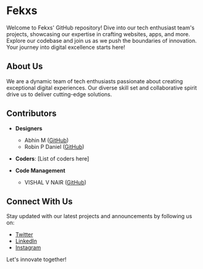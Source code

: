 # Fekxs

Welcome to Fekxs' GitHub repository! Dive into our tech enthusiast team's projects, showcasing our expertise in crafting websites, apps, and more. Explore our codebase and join us as we push the boundaries of innovation. Your journey into digital excellence starts here!

## About Us

We are a dynamic team of tech enthusiasts passionate about creating exceptional digital experiences. Our diverse skill set and collaborative spirit drive us to deliver cutting-edge solutions.

## Contributors

- **Designers**
  - Abhin M ([GitHub](https://github.com/mrabhin03))
  - Robin P Daniel ([GitHub](https://github.com/))
  
- **Coders**: [List of coders here]

- **Code Management**
  - VISHAL V NAIR ([GitHub](https://github.com/vishalvnair124))





## Connect With Us

Stay updated with our latest projects and announcements by following us on:

- [Twitter](https://twitter.com/)
- [LinkedIn](https://www.linkedin.com/company/)
- [Instagram](https://www.instagram.com/)

Let's innovate together!
